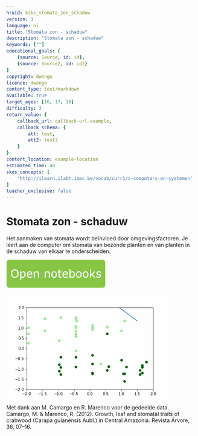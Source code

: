 ```yaml
---
hruid: kiks_stomata_zon_schaduw
version: 3
language: nl
title: "Stomata zon - schaduw"
description: "Stomata zon - schaduw"
keywords: [""]
educational_goals: [
    {source: Source, id: id}, 
    {source: Source2, id: id2}
]
copyright: dwengo
licence: dwengo
content_type: text/markdown
available: true
target_ages: [16, 17, 18]
difficulty: 3
return_value: {
    callback_url: callback-url-example,
    callback_schema: {
        att: test,
        att2: test2
    }
}
content_location: example-location
estimated_time: 40
skos_concepts: [
    'http://ilearn.ilabt.imec.be/vocab/curr1/s-computers-en-systemen'
]
teacher_exclusive: false
---
```


# Stomata zon - schaduw
Het aanmaken van stomata wordt beïnvloed door omgevingsfactoren. Je leert aan de computer om stomata van bezonde planten en van planten in de schaduw van elkaar te onderscheiden.

[![](embed/Knop.png "Knop")](https://kiks.ilabt.imec.be/hub/tmplogin?id=1802 "Stomata zon - schaduw")
 
![animatie classificatie](embed/classificatiezonschaduw.gif "Classificatie van huidmondjes van bezonde en beschaduwde planten") 
<br> Met dank aan M. Camargo en R. Marenco voor de gedeelde data.
<br>Camargo, M. & Marenco, R. (2012). Growth, leaf and stomatal traits of crabwood (Carapa guianensis Aubl.) in Central Amazonia. Revista Árvore, 36, 07–16.
